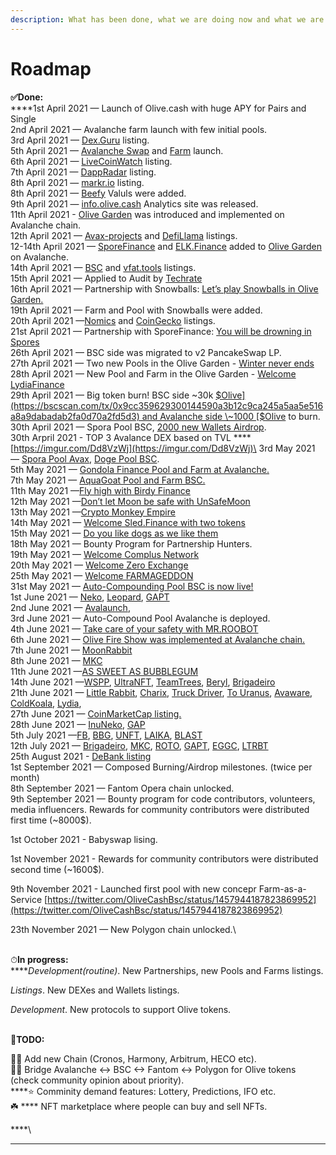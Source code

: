 ```yaml
---
description: What has been done, what we are doing now and what we are planning to do
---
```


# Roadmap

**✅Done:**\
****1st April 2021 — Launch of Olive.cash with huge APY for Pairs and Single \
2nd April 2021 — Avalanche farm launch with few initial pools.\
3rd April 2021 — [Dex.Guru](https://dex.guru/token/0x617724974218a18769020a70162165a539c07e8a-bsc) listing.\
5th April 2021 — [Avalanche Swap](https://swap.olive.cash/#/swap?outputCurrency=0x617724974218A18769020A70162165A539c07E8a) and [Farm](https://avax.olive.cash/farms) launch.\
6th April 2021 — [LiveCoinWatch](https://www.livecoinwatch.com/price/OliveCashToken-OLIVE) listing.\
7th April 2021 — [DappRadar](https://dappradar.com/binance-smart-chain/defi/olive-cash) listing.\
8th April 2021 — [markr.io](https://t.co/NkazORLlX1?amp=1) listing.\
8th April 2021 — [Beefy](https://twitter.com/OliveCashBsc/status/1380092944493993985) Valuls were added.\
9th April 2021 — [info.olive.cash](https://info.olive.cash) Analytics site was released.\
11th April 2021 - [Olive Garden](https://olive-cash.medium.com/welcome-to-the-olive-garden-pool-d5cf3385482a) was introduced and implemented on Avalanche chain.\
12th April 2021 — [Avax-projects](https://www.avax-projects.com) and [DefiLlama](https://defillama.com/protocol/olive-cash) listings.\
12-14th April 2021 — [SporeFinance](https://sporefinance.co/#/) and [ELK.Finance](http://elk.finance) added to [Olive Garden](https://avax.olive.cash/pools) on Avalanche.\
14th April 2021 — [BSC](https://www.bscscan.com/address/0x617724974218A18769020A70162165A539c07E8a) and [vfat.tools](https://vfat.tools/avax/olive/) listings.\
15th April 2021 — Applied to Audit by [Techrate](https://techrate.org)\
16th April 2021 — Partnership with Snowballs: [Let’s play Snowballs in Olive Garden.](https://olive-cash.medium.com/lets-play-snowballs-in-olive-garden-2798c455853)\
19th April 2021 — Farm and Pool with Snowballs were added.\
20th April 2021 —[Nomics](https://nomics.com/assets/olive2-olivecash-token) and [CoinGecko](https://www.coingecko.com/en/coins/olive-cash) listings.\
21st April 2021 — Partnership with SporeFinance: [You will be drowning in Spores](https://olive-cash.medium.com/you-will-be-drowning-in-spores-4529e6aa7ee1)\
26th April 2021 — BSC side was migrated to v2 PancakeSwap LP.\
27th April 2021 — Two new Pools in the Olive Garden - [Winter never ends](https://olive-cash.medium.com/%EF%B8%8Fwinter-never-ends-9f09645e0516)\
28th April 2021 — New Pool and Farm in the Olive Garden - [Welcome LydiaFinance](https://olive-cash.medium.com/lydia-finance-9f1593011917)\
29th April 2021 — Big token burn! BSC side \~30k [$Olive](https://bscscan.com/tx/0x9cc359629300144590a3b12c9ca245a5aa5e516a8a9dabadab2fa0d70a2fd5d3) and Avalanche side \~1000 [$Olive](https://cchain.explorer.avax.network/tx/0x7e4d319d96e7c9c9410d8a4531d23d7adce5009e1784131ebefa4ded4e6d3686/token-transfers) to burn.\
30th April 2021 — Spora Pool BSC, [2000 new Wallets Airdrop](https://twitter.com/OliveCashBsc/status/1388094476577558532).\
30th Arpril 2021 - TOP 3 Avalance DEX based on TVL **** [https://imgur.com/Dd8VzWj](https://imgur.com/Dd8VzWj)\
3rd May 2021 — [Spora Pool Avax](https://olive-cash.medium.com/now-spores-are-everywhere-5d73c8e9fad7), [Doge Pool BSC](https://olive-cash.medium.com/lets-send-dogs-to-the-moon-40c5832e261).\
5th May 2021 — [Gondola Finance Pool and Farm at Avalanche.](https://olive-cash.medium.com/to-new-heights-with-gondola-7d0d7d210e24?source=follow\_footer---------0----------------------------)\
7th May 2021 — [AquaGoat Pool and Farm BSC.](https://olive-cash.medium.com/protect-our-oceans-with-aquagoat-68bb5a33a828)\
11th May 2021 —[Fly high with Birdy Finance](https://olive-cash.medium.com/fly-high-with-birdy-finance-4f054b7765c1) \
12th May 2021 —[Don’t let Moon be safe with UnSafeMoon](https://olive-cash.medium.com/dont-let-moon-be-safe-with-unsafemoon-b807aeaaaf46)\
13th May 2021 —[Crypto Monkey Empire](https://olive-cash.medium.com/crypto-monkey-empire-b1e51efe5ab7)\
14th May 2021 — [Welcome Sled.Finance with two tokens](https://olive-cash.medium.com/welcome-sled-finance-with-two-tokens-f640425787fa?source=your\_stories\_page-------------------------------------)\
15th May 2021 — [Do you like dogs as we like them](https://olive-cash.medium.com/do-you-like-dogs-as-we-like-them-8fb333c89fef) \
18th May 2021 — Bounty Program for Partnership Hunters.\
19th May 2021 — [Welcome Complus Network](https://olive-cash.medium.com/welcome-complus-network-2f06c01f71fa)\
20th May 2021 — [Welcome Zero Exchange](https://olive-cash.medium.com/welcome-zero-exchange-c7102ee7f114)\
25th May 2021 — [Welcome FARMAGEDDON](https://olive-cash.medium.com/welcome-farmageddon-fe82d37d7f9f)\
31st May 2021 — [Auto-Compounding Pool BSC is now live!](https://olive-cash.medium.com/auto-compounding-pool-is-now-live-7f20b217756d)\
1st June 2021 — [Neko](https://olive-cash.medium.com/welcome-neko-e5f3f62621a2), [Leopard](https://olive-cash.medium.com/welcome-leopard-3970aa87c37e),  [GAPT](https://olive-cash.medium.com/welcome-gapt-fec94df33865)\
2nd June 2021 — [Avalaunch](https://olive-cash.medium.com/welcome-avalaunch-4e15c00998c0), \
3rd June 2021 — Auto-Compound Pool Avalanche is deployed.\
4th June 2021 — [Take care of your safety with MR.ROOBOT](https://olive-cash.medium.com/take-care-of-your-safety-with-mr-roobot-f9e86cf44103)\
6th June 2021 — [Olive Fire Show was implemented at Avalanche chain.](https://olive-cash.medium.com/big-fire-show-on-avalanche-chain-ebff4905bf72)\
7th June 2021 — [MoonRabbit](https://olive-cash.medium.com/welcome-moonrabbit-6b049c1585d)\
8th June 2021 — [MKC](https://olive-cash.medium.com/crypto-monkey-empire-comes-bsc-d7778346657a)\
11th June 2021 —[AS SWEET AS BUBBLEGUM](https://olive-cash.medium.com/as-sweet-as-bubblegum-10d1931c0510)\
14th June 2021 —[WSPP](https://olive-cash.medium.com/welcome-wspp-edfdb73155cb), [UltraNFT](https://olive-cash.medium.com/welcome-ultra-nft-75505644be5d), [TeamTrees](https://olive-cash.medium.com/welcome-teamtrees-da48328e42a), [Beryl](https://olive-cash.medium.com/welcome-beryl-60328f1a90ea), [Brigadeiro](https://olive-cash.medium.com/welcome-brigadeiro-6dc8d19566fc)\
21th June 2021 — [Little Rabbit](https://olive-cash.medium.com/welcome-little-rabbit-e4d9ea59de6d), [Charix](https://olive-cash.medium.com/welcome-charix-38884a268ef5), [Truck Driver](https://olive-cash.medium.com/welcome-truck-driver-66593996ff66), [To Uranus](https://olive-cash.medium.com/welcome-to-touranus-6b98bd041cc5), [Avaware](https://olive-cash.medium.com/welcome-avaware-c1d1dbaac862), [ColdKoala](https://olive-cash.medium.com/welcome-coldkoala-7f83c7ebf02f), [Lydia](https://olive-cash.medium.com/the-lion-we-all-adore-c66ee911f419), \
27th June 2021 — [CoinMarketCap listing.](https://coinmarketcap.com/currencies/olive-cash/)\
28th June 2021 — [InuNeko](https://olive-cash.medium.com/welcome-inuneko-cf720b5b19ad), [GAP](https://olive-cash.medium.com/welcome-gap-dc004d3e1496)\
5th July 2021 —[FB](https://olive-cash.medium.com/farmageddon-becomes-the-crypto-platform-51b084650fad), [BBG](https://olive-cash.medium.com/very-long-lasting-bubblegum-50cf1e30add), [UNFT](https://olive-cash.medium.com/we-need-more-nft-d1d751545ab6), [LAIKA](https://olive-cash.medium.com/welcome-laika-1b5b0b53d9f9), [BLAST](https://olive-cash.medium.com/welcome-blastoff-finance-e238e1c3073c)\
12th July 2021 — [Brigadeiro](https://olive-cash.medium.com/brigadeiro-returns-f92f354ad2f8), [MKC](https://olive-cash.medium.com/crypto-monkey-empire-forever-756a0837adec), [ROTO](https://olive-cash.medium.com/welcome-rotomoon-f25bfe29cb78), [GAPT](https://olive-cash.medium.com/gapt-returns-777c159a852), [EGGC](https://olive-cash.medium.com/welcome-eggchain-d4f586118f00), [LTRBT](https://olive-cash.medium.com/little-rabbit-jumped-back-fe5885026985)\
25th August 2021 - [DeBank listing](https://twitter.com/DeBankDeFi/status/1430503474073010185)\
1st September 2021 —  Composed Burning/Airdrop milestones. (twice per month)\
8th September 2021 — Fantom Opera chain unlocked.\
9th September 2021 — Bounty program for code contributors, volunteers, media influencers. Rewards for community contributors were distributed first time (\~8000$).&#x20;

1st October 2021 - Babyswap lising.

1st November 2021 - Rewards for community contributors were distributed second time (\~1600$).&#x20;

9th November 2021 - Launched first pool with new concepr Farm-as-a-Service [https://twitter.com/OliveCashBsc/status/1457944187823869952](https://twitter.com/OliveCashBsc/status/1457944187823869952)

23th November 2021 — New Polygon chain unlocked.\


\
⏱**In progress:**\
****_Development(routine)_. New Partnerships, new Pools and Farms listings.

_Listings_. New DEXes and Wallets listings.&#x20;

_Development_. New protocols to support Olive tokens.

\
🚀**TODO:**

👨‍💻 Add new Chain (Cronos, Harmony, Arbitrum, HECO etc).\
🧘‍♂️ Bridge Avalanche <-> BSC <-> Fantom <-> Polygon for Olive tokens (check community opinion about priority).\
****⭐️ Comminity demand features: Lottery, Predictions, IFO etc.\
☘️ **** NFT marketplace where people can buy and sell NFTs.



****\
****
